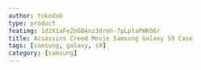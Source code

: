 ```yaml
---
author: tokodab
type: product
featimg: 1d2X1aFeZnGB4nz3drmh-7pLptaPWKO6r
title: Assassins Creed Movie Samsung Galaxy S9 Case
tags: [samsung, galaxy, s9]
category: [samsung]
---
```

